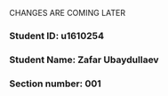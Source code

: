 

CHANGES ARE COMING LATER

### Student ID: u1610254
### Student Name: Zafar Ubaydullaev
### Section number: 001